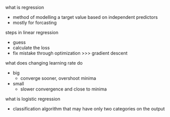 what is regression
- method of modelling a target value based on independent predictors
- mostly for forcasting

steps in linear regression
- guess
- calculate the loss
- fix mistake through optimization >>> gradient descent

what does changing learning rate do
- big
    - converge sooner, overshoot minima
- small
    - slower convergence and close to minima

what is logistic regression
- classification algorithm that may have only two categories on the output